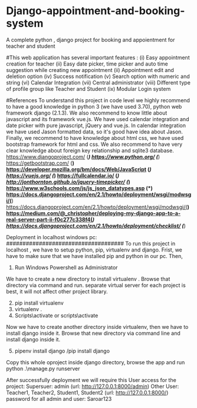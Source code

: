 # Django-appointment-and-booking-system
A complete python , django project for booking and appoientment for teacher and student

#This  web application has several important features :
(i) Easy appointment creation  for teacher 
(ii) Easy date picker, time picker and auto time suggestion while creating new appointment
(ii) Appointment edit and deletion  option 
(iv) Success notification
(v) Search  option with numeric and string
(vi) Calendar Integration
(vii) Central administrator
(viii) Different type of profile group like Teacher and Student 
(ix) Modular Login system


#References
To understand this project in code level we highly recommend  to have a good knowledge in python 3 (we have used 3.70), python web framework django (2.1.3). We also recommend to know little about javascript and its framework vue.js. We have used calendar integration and date picker with pure javascript, jQuery and vue.js. In calendar integration we have used Jason formatted data, so it's good have idea  about Jason. Finally, we recommend to have knowledge about html css, we have used bootstrap  framework for html and css. We also recommend to have very clear knowledge about foreign key relationship and sqlite3 database. 
https://www.djangoproject.com/ (***)
https://www.python.org/ (***)
https://getbootstrap.com/ (**)
https://developer.mozilla.org/bm/docs/Web/JavaScript (*)
https://vuejs.org/ (*)
https://fullcalendar.io/ (*)
http://jonthornton.github.io/jquery-timepicker/ (*)
https://www.w3schools.com/js/js_json_datatypes.asp (*)
https://docs.djangoproject.com/en/2.1/howto/deployment/wsgi/modwsgi/(**)
https://docs.djangoproject.com/en/2.1/howto/deployment/wsgi/modwsgi/(**)
https://medium.com/@_christopher/deploying-my-django-app-to-a-real-server-part-ii-f0c277c338f4(*)
https://docs.djangoproject.com/en/2.1/howto/deployment/checklist/ (***)


Deployment in localhost windows pc:
####################################
To run this project in localhost , we have to setup python, pip, virtualenv and django.
Frist,  we have to make sure that we  have installed pip and python in our pc. Then,

1. Run Windows Powershell as Administrator

We have to create a new directory to install virtualenv . Browse that directory via command and run. separate virtual server for each project is best, it will not affect other project library.

2. pip install virtualenv
3. virtualenv .
4. Scripts\activate or scripts\activate

Now we have to create another directory inside virtualenv, then we have to install django inside it. Browse that new directory via command line and install django inside it.

5. pipenv install django /pip install django

Copy this  whole oproject inside django directory, browse the app and run 
python .\manage.py runserver

After successfully deployment we will  require this User access for the project: 
Supersuer: admin (url: http://127.0.0.1:8000/admin)
Other User: Teacher1, Teacher2, Student1, Student2 (url: http://127.0.0.1:8000/)
password for all admin and user: Saroar123

